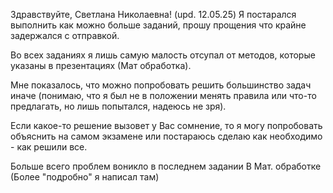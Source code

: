 Здравствуйте, Светлана Николаевна! (upd. 12.05.25)
Я постарался выполнить как можно больше заданий, прошу прощения что крайне задержался с отправкой.

Во всех заданиях я лишь самую малость отсупал от методов, которые указаны в презентациях (Мат обработка).

 Мне показалось, что можно попробовать решить большинство задач иначе (понимаю, что я был не в положении менять правила или что-то предлагать, но лишь попытался, надеюсь не зря).

Если какое-то решение вызовет у Вас сомнение, то я могу попробовать объяснить на самом экзамене или постараюсь сделаю как необходимо - как решили все.

 Больше всего проблем воникло в последнем задании В Мат. обработке (Более "подробно" я написал там)
